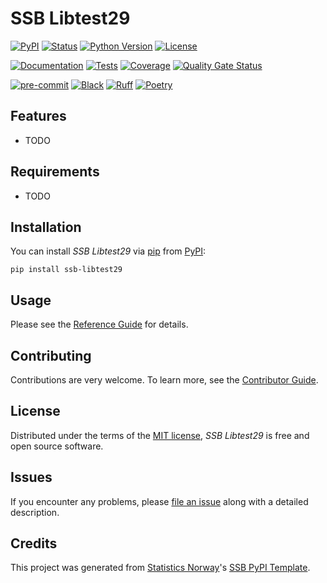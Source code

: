 # SSB Libtest29

[![PyPI](https://img.shields.io/pypi/v/ssb-libtest29.svg)][pypi status]
[![Status](https://img.shields.io/pypi/status/ssb-libtest29.svg)][pypi status]
[![Python Version](https://img.shields.io/pypi/pyversions/ssb-libtest29)][pypi status]
[![License](https://img.shields.io/pypi/l/ssb-libtest29)][license]

[![Documentation](https://github.com/statisticsnorway/ssb-libtest29/actions/workflows/docs.yml/badge.svg)][documentation]
[![Tests](https://github.com/statisticsnorway/ssb-libtest29/actions/workflows/tests.yml/badge.svg)][tests]
[![Coverage](https://sonarcloud.io/api/project_badges/measure?project=statisticsnorway_ssb-libtest29&metric=coverage)][sonarcov]
[![Quality Gate Status](https://sonarcloud.io/api/project_badges/measure?project=statisticsnorway_ssb-libtest29&metric=alert_status)][sonarquality]

[![pre-commit](https://img.shields.io/badge/pre--commit-enabled-brightgreen?logo=pre-commit&logoColor=white)][pre-commit]
[![Black](https://img.shields.io/badge/code%20style-black-000000.svg)][black]
[![Ruff](https://img.shields.io/endpoint?url=https://raw.githubusercontent.com/astral-sh/ruff/main/assets/badge/v2.json)](https://github.com/astral-sh/ruff)
[![Poetry](https://img.shields.io/endpoint?url=https://python-poetry.org/badge/v0.json)][poetry]

[pypi status]: https://pypi.org/project/ssb-libtest29/
[documentation]: https://statisticsnorway.github.io/ssb-libtest29
[tests]: https://github.com/statisticsnorway/ssb-libtest29/actions?workflow=Tests

[sonarcov]: https://sonarcloud.io/summary/overall?id=statisticsnorway_ssb-libtest29
[sonarquality]: https://sonarcloud.io/summary/overall?id=statisticsnorway_ssb-libtest29
[pre-commit]: https://github.com/pre-commit/pre-commit
[black]: https://github.com/psf/black
[poetry]: https://python-poetry.org/

## Features

- TODO

## Requirements

- TODO

## Installation

You can install _SSB Libtest29_ via [pip] from [PyPI]:

```console
pip install ssb-libtest29
```

## Usage

Please see the [Reference Guide] for details.

## Contributing

Contributions are very welcome.
To learn more, see the [Contributor Guide].

## License

Distributed under the terms of the [MIT license][license],
_SSB Libtest29_ is free and open source software.

## Issues

If you encounter any problems,
please [file an issue] along with a detailed description.

## Credits

This project was generated from [Statistics Norway]'s [SSB PyPI Template].

[statistics norway]: https://www.ssb.no/en
[pypi]: https://pypi.org/
[ssb pypi template]: https://github.com/statisticsnorway/ssb-pypitemplate
[file an issue]: https://github.com/statisticsnorway/ssb-libtest29/issues
[pip]: https://pip.pypa.io/

<!-- github-only -->

[license]: https://github.com/statisticsnorway/ssb-libtest29/blob/main/LICENSE
[contributor guide]: https://github.com/statisticsnorway/ssb-libtest29/blob/main/CONTRIBUTING.md
[reference guide]: https://statisticsnorway.github.io/ssb-libtest29/reference.html
